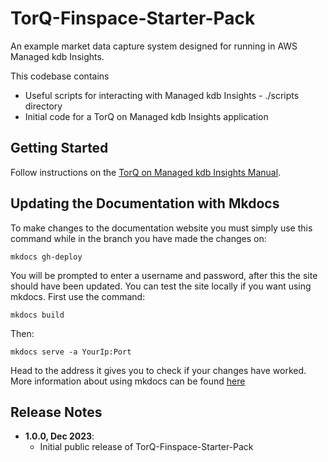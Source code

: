# TorQ-Finspace-Starter-Pack
An example market data capture system designed for running in AWS Managed kdb Insights.

This codebase contains

* Useful scripts for interacting with Managed kdb Insights - ./scripts directory
* Initial code for a TorQ on Managed kdb Insights application

## Getting Started
Follow instructions on the [TorQ on Managed kdb Insights Manual](https://dataintellecttech.github.io/TorQ-Finspace-Starter-Pack/).

## Updating the Documentation with Mkdocs

To make changes to the documentation website you must simply use this command while in the branch you have made the changes on:

`mkdocs gh-deploy`

You will be prompted to enter a username and password, after this the site should have been updated. You can test the site locally if you want using mkdocs. First use the command:

`mkdocs build`

Then:

`mkdocs serve -a YourIp:Port`

Head to the address it gives you to check if your changes have worked. More information about using mkdocs can be found [here](http://www.mkdocs.org/)
  
## Release Notes
- **1.0.0, Dec 2023**:
  * Initial public release of TorQ-Finspace-Starter-Pack
